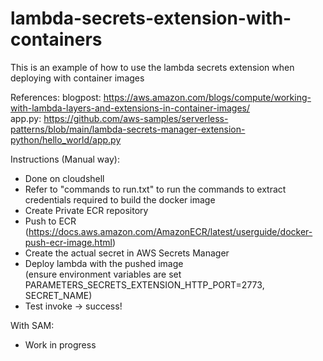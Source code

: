 # lambda-secrets-extension-with-containers

This is an example of how to use the lambda secrets extension when deploying with container images

References: 
blogpost: https://aws.amazon.com/blogs/compute/working-with-lambda-layers-and-extensions-in-container-images/  
app.py: https://github.com/aws-samples/serverless-patterns/blob/main/lambda-secrets-manager-extension-python/hello_world/app.py

Instructions (Manual way):
- Done on cloudshell
- Refer to "commands to run.txt" to run the commands to extract credentials required to build the docker image
- Create Private ECR repository
- Push to ECR (https://docs.aws.amazon.com/AmazonECR/latest/userguide/docker-push-ecr-image.html)
- Create the actual secret in AWS Secrets Manager 
- Deploy lambda with the pushed image  
(ensure environment variables are set PARAMETERS_SECRETS_EXTENSION_HTTP_PORT=2773, SECRET_NAME) 
- Test invoke -> success!

With SAM:
- Work in progress